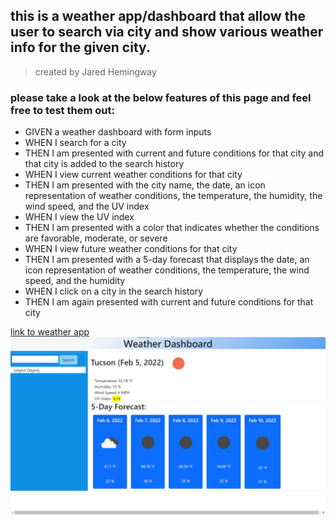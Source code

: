 ## this is a weather app/dashboard that allow the user to search via city and show various weather info for the given city.

> created by Jared Hemingway

### please take a look at the below features of this page and feel free to test them out:

- GIVEN a weather dashboard with form inputs
- WHEN I search for a city
- THEN I am presented with current and future conditions for that city and that city is added to the search history
- WHEN I view current weather conditions for that city
- THEN I am presented with the city name, the date, an icon representation of weather conditions, the temperature, the humidity, the wind speed, and the UV index
- WHEN I view the UV index
- THEN I am presented with a color that indicates whether the conditions are favorable, moderate, or severe
- WHEN I view future weather conditions for that city
- THEN I am presented with a 5-day forecast that displays the date, an icon representation of weather conditions, the temperature, the wind speed, and the humidity
- WHEN I click on a city in the search history
- THEN I am again presented with current and future conditions for that city

[link to weather app](https://codenamehemingway.github.io/nifty-weather-dashboard/)
![Screenshot](screenshot.png)

